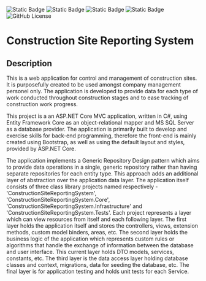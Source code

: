 <img alt="Static Badge" src="https://img.shields.io/badge/C%23-%23512BD4?style=plastic&logo=dotnet"> <img alt="Static Badge" src="https://img.shields.io/badge/ASP.NET_Core_MVC-%23512BD4?style=plastic"> <img alt="Static Badge" src="https://img.shields.io/badge/EF_Core-%23512BD4?style=plastic"> <img alt="Static Badge" src="https://img.shields.io/badge/SQL_Server-%23ef901c?style=plastic">
<img alt="GitHub License" src="https://img.shields.io/github/license/mashape/apistatus?style=plastic">

# Construction Site Reporting System

<h2>Description</h2>
<p>This is a web application for control and management of construction sites. It is purposefully created to be used amongst company management personel only. The application is developed to provide data for each type of work conducted throughout construction stages and to ease tracking of construction work progress.</p>

<p>This project is a an ASP.NET Core MVC application, written in C#, using Entity Framework Core as an object-relational mapper and MS SQL Server as a database provider. The application is primarily built to develop and exercise skills for back-end programming, therefore the front-end is mainly created using Bootstrap, as well as using the default layout and styles, provided by ASP.NET Core.</p>

<p>The application implements a Generic Repository Design pattern which aims to provide data operations in a single, generic repository rather than having separate repositories for each entity type. This approach adds an additional layer of abstraction over the application data layer. The application itself consists of three class library projects named respectively - 'ConstructionSiteReportingSystem', 'ConstructionSiteReportingSystem.Core', 'ConstructionSiteReportingSystem.Infrastructure' and 'ConstructionSiteReportingSystem.Tests'. Each project represents a layer which can view resources from itself and each following layer. The first layer holds the application itself and stores the controllers, views, extension methods, custom model binders, areas, etc. The second layer holds the business logic of the application which represents custom rules or algorithms that handle the exchange of information between the database and user interface. This current layer holds DTO models, services, constants, etc. The third layer is the data access layer holding database classes and context, migrations, data for seeding the database, etc. The final layer is for application testing and holds unit tests for each Service.</p>
